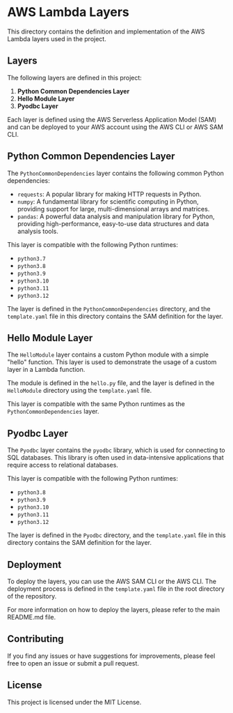 # AWS Lambda Layers

This directory contains the definition and implementation of the AWS Lambda layers used in the project.

## Layers

The following layers are defined in this project:

1. **Python Common Dependencies Layer**
2. **Hello Module Layer**
3. **Pyodbc Layer**

Each layer is defined using the AWS Serverless Application Model (SAM) and can be deployed to your AWS account using the AWS CLI or AWS SAM CLI.

## Python Common Dependencies Layer

The `PythonCommonDependencies` layer contains the following common Python dependencies:

- `requests`: A popular library for making HTTP requests in Python.
- `numpy`: A fundamental library for scientific computing in Python, providing support for large, multi-dimensional arrays and matrices.
- `pandas`: A powerful data analysis and manipulation library for Python, providing high-performance, easy-to-use data structures and data analysis tools.

This layer is compatible with the following Python runtimes:

- `python3.7`
- `python3.8`
- `python3.9`
- `python3.10`
- `python3.11`
- `python3.12`

The layer is defined in the `PythonCommonDependencies` directory, and the `template.yaml` file in this directory contains the SAM definition for the layer.

## Hello Module Layer

The `HelloModule` layer contains a custom Python module with a simple "hello" function. This layer is used to demonstrate the usage of a custom layer in a Lambda function.

The module is defined in the `hello.py` file, and the layer is defined in the `HelloModule` directory using the `template.yaml` file.

This layer is compatible with the same Python runtimes as the `PythonCommonDependencies` layer.

## Pyodbc Layer

The `Pyodbc` layer contains the `pyodbc` library, which is used for connecting to SQL databases. This library is often used in data-intensive applications that require access to relational databases.

This layer is compatible with the following Python runtimes:

- `python3.8`
- `python3.9`
- `python3.10`
- `python3.11`
- `python3.12`

The layer is defined in the `Pyodbc` directory, and the `template.yaml` file in this directory contains the SAM definition for the layer.

## Deployment

To deploy the layers, you can use the AWS SAM CLI or the AWS CLI. The deployment process is defined in the `template.yaml` file in the root directory of the repository.

For more information on how to deploy the layers, please refer to the main README.md file.

## Contributing

If you find any issues or have suggestions for improvements, please feel free to open an issue or submit a pull request.

## License

This project is licensed under the MIT License.
